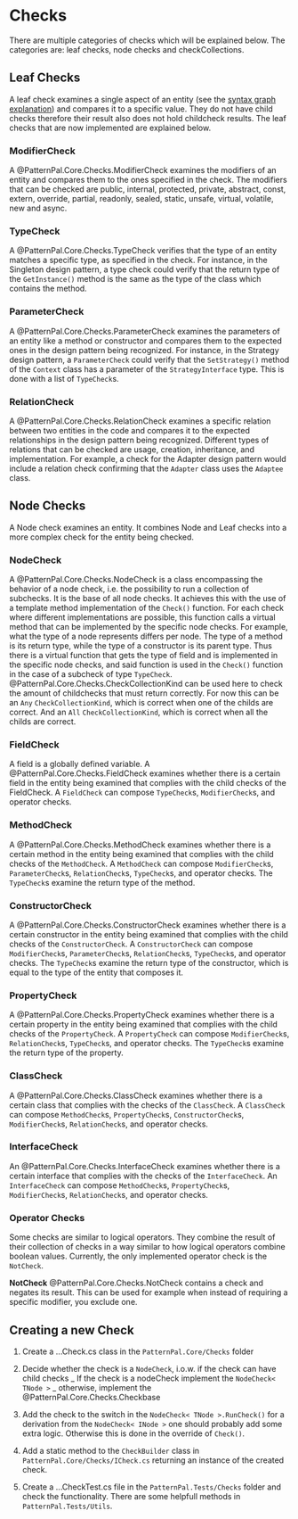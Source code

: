 # Checks
There are multiple categories of checks which will be explained below. The categories are: leaf checks, node checks and checkCollections.

## Leaf Checks
A leaf check examines a single aspect of an entity (see
the [syntax graph explanation](syntax_graph.md)) and compares it to a specific value. They do not have child checks therefore their result also does not hold childcheck results. The leaf checks that are now implemented are explained below.

### ModifierCheck

A @PatternPal.Core.Checks.ModifierCheck examines the modifiers of an entity and compares them to the ones specified in the check. The modifiers that can be checked are public, internal, protected, private, abstract, const, extern, override, partial, readonly, sealed, static, unsafe, virtual, volatile, new and async.

### TypeCheck

A @PatternPal.Core.Checks.TypeCheck verifies that the type of an entity matches a specific
type, as specified in the check. For instance,
in the Singleton design pattern, a type check could verify that the
return type of the `GetInstance()` method is the same as the type of the
class which contains the method.

### ParameterCheck

A @PatternPal.Core.Checks.ParameterCheck examines the parameters of an entity like a method or
constructor and compares them to the expected ones in the design pattern
being recognized. For instance, in the Strategy design pattern, a
`ParameterCheck` could verify that the `SetStrategy()` method of the `Context`
class has a parameter of the `StrategyInterface` type. This is done with a list of
`TypeCheck`s.

### RelationCheck

A @PatternPal.Core.Checks.RelationCheck examines a specific relation between two entities in
the code and compares it to the expected relationships in the design
pattern being recognized. Different types of relations that can be
checked are usage, creation, inheritance, and implementation. For
example, a check for the Adapter design pattern would include a relation
check confirming that the `Adapter` class uses the `Adaptee` class.

## Node Checks

A Node check examines an entity. It combines Node and Leaf checks into a
more complex check for the entity being checked.

### NodeCheck

A @PatternPal.Core.Checks.NodeCheck is a class encompassing the behavior of a node check, i.e.
the possibility to run a collection of subchecks. It is the base of all
node checks. It achieves this with the use of a template method
implementation of the `Check()` function. For each check where different
implementations are possible, this function calls a virtual method that
can be implemented by the specific node checks. For example, what the
type of a node represents differs per node. The type of a method is its
return type, while the type of a constructor is its parent type. Thus
there is a virtual function that gets the type of field and is
implemented in the specific node checks, and said function is used in
the `Check()` function in the case of a subcheck of type `TypeCheck`.
@PatternPal.Core.Checks.CheckCollectionKind can be used here to check the amount of childchecks that must return correctly. 
For now this can be an `Any` `CheckCollectionKind`, which is correct when one of the childs are correct. 
And an `All` `CheckCollectionKind`, which is correct when all the childs are correct.

### FieldCheck

A field is a globally defined variable. A @PatternPal.Core.Checks.FieldCheck examines whether
there is a certain field in the entity being examined that complies with
the child checks of the FieldCheck. A `FieldCheck` can compose `TypeCheck`s,
`ModifierCheck`s, and operator checks.

### MethodCheck

A @PatternPal.Core.Checks.MethodCheck examines whether there is a certain method in the entity
being examined that complies with the child checks of the `MethodCheck`. A
`MethodCheck` can compose `ModifierCheck`s, `ParameterCheck`s, `RelationCheck`s,
`TypeCheck`s, and operator checks. The `TypeCheck`s examine the return type
of the method.

### ConstructorCheck

A @PatternPal.Core.Checks.ConstructorCheck examines whether there is a certain constructor in
the entity being examined that complies with the child checks of the
`ConstructorCheck`. A `ConstructorCheck` can compose `ModifierCheck`s,
`ParameterCheck`s, `RelationCheck`s, `TypeCheck`s, and operator checks. The
`TypeCheck`s examine the return type of the constructor, which is equal to
the type of the entity that composes it.

### PropertyCheck

A @PatternPal.Core.Checks.PropertyCheck examines whether there is a certain property in the
entity being examined that complies with the child checks of the
`PropertyCheck`. A `PropertyCheck` can compose `ModifierCheck`s,
`RelationCheck`s, `TypeCheck`s, and operator checks. The `TypeCheck`s examine
the return type of the property.

### ClassCheck

A @PatternPal.Core.Checks.ClassCheck examines whether there is a certain class that complies
with the checks of the `ClassCheck`. A `ClassCheck` can compose
`MethodCheck`s, `PropertyCheck`s, `ConstructorCheck`s, `ModifierCheck`s,
`RelationCheck`s, and operator checks.

### InterfaceCheck

An @PatternPal.Core.Checks.InterfaceCheck examines whether there is a certain interface that
complies with the checks of the `InterfaceCheck`. An `InterfaceCheck` can
compose `MethodCheck`s, `PropertyCheck`s, `ModifierCheck`s, `RelationCheck`s,
and operator checks.

### Operator Checks

Some checks are similar to logical operators. They combine the result of
their collection of checks in a way similar to how logical operators
combine boolean values. Currently, the only implemented operator check
is the `NotCheck`.

**NotCheck**
@PatternPal.Core.Checks.NotCheck contains a check and negates its result. This can be used for
example when instead of requiring a specific modifier, you exclude one.

## Creating a new Check
1. Create a ...Check.cs class in the `PatternPal.Core/Checks` folder 
2. Decide whether the check is a `NodeCheck`, i.o.w. if the check can have child checks
  _ If the check is a nodeCheck implement the `NodeCheck< TNode >`
  _ otherwise, implement the @PatternPal.Core.Checks.Checkbase
3. Add the check to the switch in the `NodeCheck< TNode >.RunCheck()` for a derivation from the `NodeCheck< INode >` one should probably add some extra logic. Otherwise this is done in the override of `Check()`.
4. Add a static method to the `CheckBuilder` class in `PatternPal.Core/Checks/ICheck.cs` returning an instance of the created check.

5. Create a ...CheckTest.cs file in the `PatternPal.Tests/Checks` folder and check the functionality. There are some helpfull methods in `PatternPal.Tests/Utils`.
